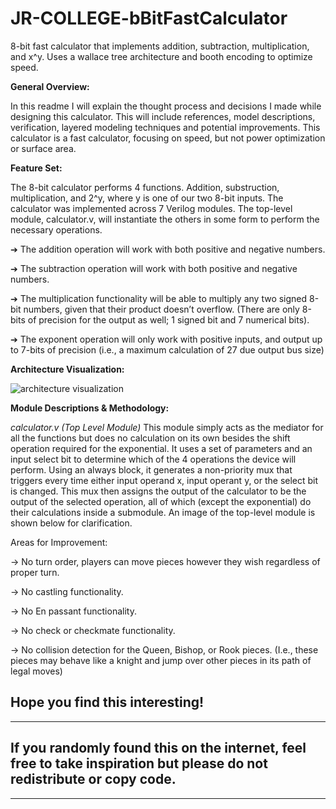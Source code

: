 # JR-COLLEGE-bBitFastCalculator
8-bit fast calculator that implements addition, subtraction, multiplication, and x^y. Uses a wallace tree architecture and booth encoding to optimize speed. 

**General Overview:**

In this readme I will explain the thought process and decisions I made while designing this calculator. This will include references, model descriptions, verification, layered
modeling techniques and potential improvements. This calculator is a fast calculator, focusing on speed, but not power optimization or surface area.

**Feature Set:**

The 8-bit calculator performs 4 functions. Addition, substruction, multiplication, and 2^y, where y is one of our two 8-bit inputs. The calculator was implemented across 
7 Verilog modules. The top-level module, calculator.v, will instantiate the others in some form to perform the necessary operations.

➔ The addition operation will work with both positive and negative numbers.

➔ The subtraction operation will work with both positive and negative numbers.

➔ The multiplication functionality will be able to multiply any two signed 8-bit
numbers, given that their product doesn’t overflow. (There are only 8-bits of
precision for the output as well; 1 signed bit and 7 numerical bits).

➔ The exponent operation will only work with positive inputs, and output
up to 7-bits of precision (i.e., a maximum calculation of 27 due output bus size)

**Architecture Visualization:**

![architecture visualization](https://github.com/JuniorBrice/JR-COLLEGE-8BitFastCalculator/assets/79341423/d1763295-6638-40b7-859d-d992b14b48a2)

**Module Descriptions & Methodology:**

_calculator.v (Top Level Module)_
This module simply acts as the mediator for all the functions but does no calculation on its own besides the shift operation required for the exponential. It uses a set of parameters 
and an input select bit to determine which of the 4 operations the device will perform. Using an always block, it generates a non-priority mux that triggers every time either input 
operand x, input operant y, or the select bit is changed. This mux then assigns the output of the calculator to be the output of the selected operation, all of which (except
the exponential) do their calculations inside a submodule. An image of the top-level module is shown below for clarification.


Areas for Improvement:

-> No turn order, players can move pieces however they wish regardless of proper turn.

-> No castling functionality.

-> No En passant functionality.

-> No check or checkmate functionality.

-> No collision detection for the Queen, Bishop, or Rook pieces. (I.e., these pieces may behave like a knight and jump over other pieces in its path of legal moves)

Hope you find this interesting!
------------------------------------------------------------------------------------------------------------------------
------------------------------------------------------------------------------------------------------------------------
If you randomly found this on the internet, feel free to take inspiration but please do not redistribute or copy code.  
------------------------------------------------------------------------------------------------------------------------
------------------------------------------------------------------------------------------------------------------------

